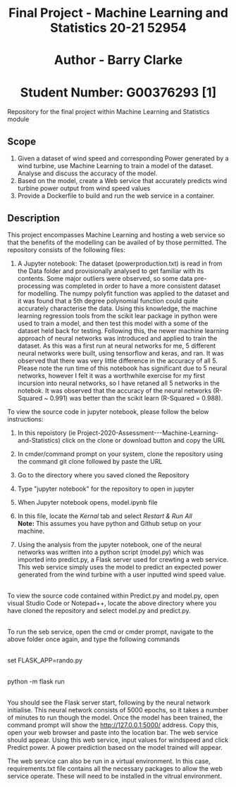 # <div align="center">Final Project - Machine Learning and Statistics 20-21 52954</div>
# <div align="center">Author - Barry Clarke</div>
# <div align="center">Student Number: G00376293 [1]</div>


Repository for the final project within Machine Learning and Statistics module

## Scope
1. Given a dataset of wind speed and corresponding Power generated by a wind turbine, use Machine Learning to train a model of the dataset. Analyse and discuss the accuracy of the model.
2. Based on the model, create a Web service that accurately predicts wind turbine power output from wind speed values
3. Provide a Dockerfile to build and run the web service in a container.

## Description
This project encompasses Machine Learning and hosting a web service so that the benefits of the modelling can be availed of by those permitted. The repository consists of the following files:
1. A Jupyter notebook: The dataset (powerproduction.txt) is read in from the Data folder and provisionally analysed to get familiar with its contents. Some major outliers were observed, so some data pre-processing was completed in order to have a more consistent dataset for modelling. The numpy polyfit function was applied to the dataset and it was found that a 5th degree polynomial function could quite accurately characterise the data. Using this knowledge, the machine learning regression tools from the scikit lear package in python were used to train a model, and then test this model with a some of the dataset held back for testing. Following this, the newer machine learning approach of neural networks was introduced and applied to train the dataset. As this was a first run at neural networks for me, 5 different neural networks were built, using tensorflow and keras, and ran. It was observed that there was very little difference in the accuracy of all 5. Please note the run time of this notebook has significant due to 5 neural networks, however I felt it was a worthwhile exercise for my first incursion into neural networks, so I have retaned all 5 networks in the notebok. It was observed that the accuracy of the neural networks (R-Squared  ~ 0.991) was better than the scikit learn (R-Squared = 0.988).

To view the source code in jupyter notebook, please follow the below instructions:
1. In this repoistory (ie Project-2020-Assessment---Machine-Learning-and-Statistics) click on the clone or download button and copy the URL
2. In cmder/command prompt on your system, clone the repository using the command git clone followed by paste the URL
3. Go to the directory where you saved cloned the Repository
4. Type "jupyter notebook" for the repository to open in jupyter
5. When Jupyter notebook opens, model.ipynb file
6. In this file, locate the *Kernal* tab and select *Restart & Run All* <br>
**Note:** This assumes you have python and Github setup on your machine.<br>


2. Using the analysis from the jupyter notebook, one of the neural networks was written into a python script (model.py) which was imported into predict.py, a Flask server used for crewting a web service. This web service simply uses the model to predict an expected power generated from the wind turbine with a user inputted wind speed value.<br><br>

To view the source code contained within Predict.py and model.py, open visual Studio Code or Notepad++, locate the above directory where you have cloned the repository and select model.py and predict.py.<br><br>

To run the seb service, open the cmd or cmder prompt, navigate to the above folder once again, and type the following commands<br><br>
    
set FLASK_APP=rando.py<br><br>
    
python -m flask run<br><br>

You should see the Flask server start, following by the neural network initialise. This neural network consists of 5000 epochs, so it takes a number of minutes to run though the model. Once the model has been trained, the command prompt will show the http://127.0.0.1:5000/ address. Copy this, open your web browser and paste into the location bar. The web service should appear. Using this web service, input values for windspeed and click Predict power. A power prediction based on the model trained will appear.

The web service can also be run in a virtual environment. In this case, requirements.txt file contains all the necessary packages to allow the web service operate. These will need to be installed in the vitrual environment.






